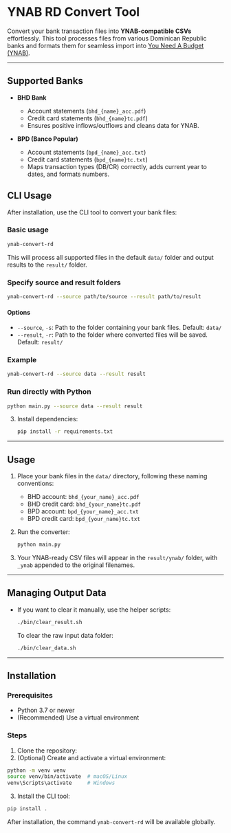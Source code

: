 # YNAB RD Convert Tool

Convert your bank transaction files into **YNAB-compatible CSVs** effortlessly. This tool processes files from various Dominican Republic banks and formats them for seamless import into [You Need A Budget (YNAB)](https://www.youneedabudget.com/).

---

## Supported Banks

- **BHD Bank**  
  - Account statements (`bhd_{name}_acc.pdf`)  
  - Credit card statements (`bhd_{name}tc.pdf`)  
  - Ensures positive inflows/outflows and cleans data for YNAB.

- **BPD (Banco Popular)**  
  - Account statements (`bpd_{name}_acc.txt`)  
  - Credit card statements (`bpd_{name}tc.txt`)  
  - Maps transaction types (DB/CR) correctly, adds current year to dates, and formats numbers.



## CLI Usage

After installation, use the CLI tool to convert your bank files:

### Basic usage

```bash
ynab-convert-rd
```

This will process all supported files in the default `data/` folder and output results to the `result/` folder.

### Specify source and result folders

```bash
ynab-convert-rd --source path/to/source --result path/to/result
```

#### Options

- `--source`, `-s`: Path to the folder containing your bank files. Default: `data/`
- `--result`, `-r`: Path to the folder where converted files will be saved. Default: `result/`

### Example

```bash
ynab-convert-rd --source data --result result
```

### Run directly with Python

```bash
python main.py --source data --result result
```

3. Install dependencies:  
   ```bash
   pip install -r requirements.txt
   ```

---

## Usage

1. Place your bank files in the `data/` directory, following these naming conventions:

   - BHD account: `bhd_{your_name}_acc.pdf`  
   - BHD credit card: `bhd_{your_name}tc.pdf`  
   - BPD account: `bpd_{your_name}_acc.txt`  
   - BPD credit card: `bpd_{your_name}tc.txt`

2. Run the converter:  
   ```bash
   python main.py
   ```

3. Your YNAB-ready CSV files will appear in the `result/ynab/` folder, with `_ynab` appended to the original filenames.

---

## Managing Output Data

- If you want to clear it manually, use the helper scripts:  
  ```bash
  ./bin/clear_result.sh
  ```  
  To clear the raw input data folder:  
  ```bash
  ./bin/clear_data.sh
  ```

---

## Installation

### Prerequisites

- Python 3.7 or newer
- (Recommended) Use a virtual environment

### Steps

1. Clone the repository:
2. (Optional) Create and activate a virtual environment:
  ```bash
  python -m venv venv
  source venv/bin/activate  # macOS/Linux
  venv\Scripts\activate     # Windows
  ```
3. Install the CLI tool:
  ```bash
  pip install .
  ```

After installation, the command `ynab-convert-rd` will be available globally.